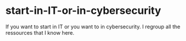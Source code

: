 # start-in-IT-or-in-cybersecurity
If you want to start in IT or you want to in cybersecurity. I regroup all the ressources that I know here.
